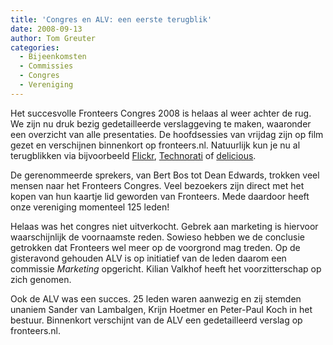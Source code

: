 ```yaml
---
title: 'Congres en ALV: een eerste terugblik'
date: 2008-09-13
author: Tom Greuter
categories: 
  - Bijeenkomsten
  - Commissies
  - Congres
  - Vereniging
---
```

Het succesvolle Fronteers Congres 2008 is helaas al weer achter de rug. We zijn nu druk bezig gedetailleerde verslaggeving te maken, waaronder een overzicht van alle presentaties. De hoofdsessies van vrijdag zijn op film gezet en verschijnen binnenkort op fronteers.nl. Natuurlijk kun je nu al terugblikken via bijvoorbeeld [Flickr](http://www.flickr.com/photos/tags/fronteers2008/), [Technorati](http://technorati.com/search/fronteers2008?authority=n&language=n) of [delicious](http://delicious.com/search?p=forfronteers08).

De gerenommeerde sprekers, van Bert Bos tot Dean Edwards, trokken veel mensen naar het Fronteers Congres. Veel bezoekers zijn direct met het kopen van hun kaartje lid geworden van Fronteers. Mede daardoor heeft onze vereniging momenteel 125 leden!

Helaas was het congres niet uitverkocht. Gebrek aan marketing is hiervoor waarschijnlijk de voornaamste reden. Sowieso hebben we de conclusie getrokken dat Fronteers wel meer op de voorgrond mag treden. Op de gisteravond gehouden ALV is op initiatief van de leden daarom een commissie _Marketing_ opgericht. Kilian Valkhof heeft het voorzitterschap op zich genomen.

Ook de ALV was een succes. 25 leden waren aanwezig en zij stemden unaniem Sander van Lambalgen, Krijn Hoetmer en Peter-Paul Koch in het bestuur. Binnenkort verschijnt van de ALV een gedetailleerd verslag op fronteers.nl.
